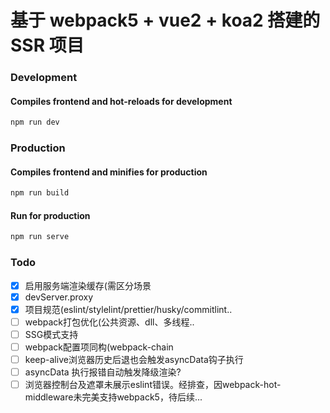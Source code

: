 # 基于 webpack5 + vue2 + koa2 搭建的 SSR 项目

### Development

#### Compiles frontend and hot-reloads for development
```sh
npm run dev
```

### Production

#### Compiles frontend and minifies for production
```sh
npm run build
```

#### Run for production

```sh
npm run serve
```

### Todo
- [x] 启用服务端渲染缓存(需区分场景
- [x] devServer.proxy
- [x] 项目规范(eslint/stylelint/prettier/husky/commitlint..
- [ ] webpack打包优化(公共资源、dll、多线程..
- [ ] SSG模式支持
- [ ] webpack配置项同构(webpack-chain
- [ ] keep-alive浏览器历史后退也会触发asyncData钩子执行
- [ ] asyncData 执行报错自动触发降级渲染?
- [ ] 浏览器控制台及遮罩未展示eslint错误。经排查，因webpack-hot-middleware未完美支持webpack5，待后续...
